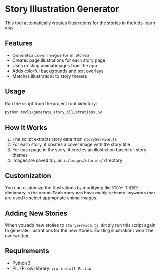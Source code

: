 # Story Illustration Generator

This tool automatically creates illustrations for the stories in the kids-learn app.

## Features

- Generates cover images for all stories
- Creates page illustrations for each story page
- Uses existing animal images from the app
- Adds colorful backgrounds and text overlays
- Matches illustrations to story themes

## Usage

Run the script from the project root directory:

```bash
python tools/generate_story_illustrations.py
```

## How It Works

1. The script extracts story data from `storyService.ts`
2. For each story, it creates a cover image with the story title
3. For each page in the story, it creates an illustration based on story themes
4. Images are saved to `public/images/stories/` directory

## Customization

You can customize the illustrations by modifying the `STORY_THEMES` dictionary in the script. Each story can have multiple theme keywords that are used to select appropriate animal images.

## Adding New Stories

When you add new stories to `storyService.ts`, simply run this script again to generate illustrations for the new stories. Existing illustrations won't be overwritten.

## Requirements

- Python 3
- PIL (Pillow) library: `pip install Pillow`
